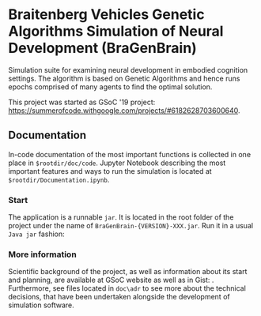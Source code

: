# Braitenberg Vehicles Genetic Algorithms Simulation of Neural Development (BraGenBrain)

Simulation suite for examining neural development in embodied cognition settings. 
The algorithm is based on Genetic Algorithms and hence runs epochs comprised of many agents to find the optimal solution.

This project was started as GSoC '19 project: https://summerofcode.withgoogle.com/projects/#6182628703600640.

## Documentation

In-code documentation of the most important functions is collected in one place in `$rootdir/doc/code`.
Jupyter Notebook describing the most important features and ways to run the simulation is located 
at `$rootdir/Documentation.ipynb`. 

### Start 

The application is a runnable `jar`. It is located in the root folder of the project under the name of `BraGenBrain-{VERSION}-XXX.jar`.
Run it in a usual `Java jar` fashion:


### More information

Scientific background of the project, as well as information about its start and planning, are available at GSoC website
as well as in Gist: . 
Furthermore, see files located in `doc\adr` to see more about the technical decisions, that have been undertaken alongside
the development of simulation software. 


